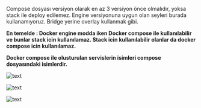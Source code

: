 Compose dosyası versiyon olarak en az 3 versiyon önce olmalıdır, yoksa stack ile deploy edilemez.
Engine versiyonuna uygun olan seyleri burada kullanamıyoruz.
Bridge yerine overlay kullanmak gibi.

**En temelde : Docker engine modda iken Docker compose ile kullanılabilir ve bunlar stack icin kullanılamaz. Stack icin kullanılabilir olanlar da docker compose icin kullanılamaz.**

**Docker compose ile olusturulan servislerin isimleri compose dosyasındaki isimlerdir.**

![text](https://github.com/ibrahimdoss/Docker/blob/5a0c6ce2421084dd303bec711b3ac4228e64c177/Images/Compose&Swarm/image-37.png)

![text](https://github.com/ibrahimdoss/Docker/blob/5a0c6ce2421084dd303bec711b3ac4228e64c177/Images/Compose&Swarm/image-38.png)

![text](https://github.com/ibrahimdoss/Docker/blob/5a0c6ce2421084dd303bec711b3ac4228e64c177/Images/Compose&Swarm/image-39.png)